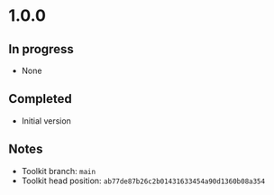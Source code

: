 # 1.0.0

## In progress

- None

## Completed

- Initial version

## Notes

- Toolkit branch: `main`
- Toolkit head position: `ab77de87b26c2b01431633454a90d1360b08a354`
